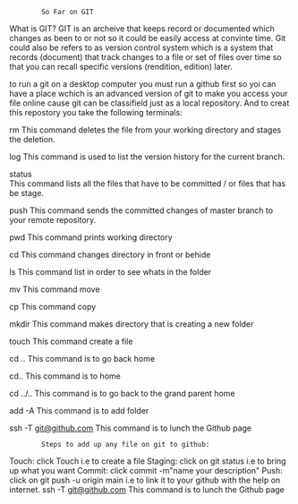 			So Far on GIT
What is GIT?
GIT is an archeive that keeps record or documented which changes as been to or not so it could be easily access at convinte time. 
Git could also be refers to as version control system which is a system that records (document) that track changes to a file or set of files over time so that you can recall specific versions (rendition, edition) later.

to run a git on a desktop computer you must run a github first so yoi can have a place wchich is an advanced version of git to make you access your file online cause git can be classifield just as a local repository. And to creat this repostory you take the following terminals:

rm
This command deletes the file from your working directory and stages the deletion.

log
This command is used to list the version history for the current branch.

status  
This command lists all the files that have to be committed / or files that has be stage.

push
This command sends the committed changes of master branch to your remote repository.

pwd
This command prints working directory

cd
This command changes directory in front or behide

ls
This command list in order to see whats in the folder

mv
This command move

cp
This command copy

mkdir
This command makes directory that is creating a new folder

touch
This command create a file

cd .. 
This command is to go back home

cd..
This command is to home

cd ../..
This command is to go back to the grand parent home

add -A
This command is to add folder

ssh -T git@github.com
This command is to lunch the Github page

			Steps to add up any file on git to github:
Touch: 		click Touch i.e to create a file
Staging:	click on git status i.e to bring up what you want
Commit:		click commit -m"name your description"
Push:		click on git push -u origin main i.e to link it to your github with the help on internet.
ssh -T git@github.com
This command is to lunch the Github page



